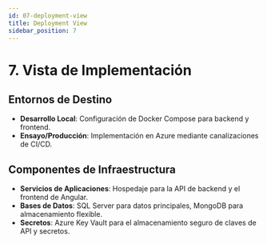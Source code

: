 ```yaml
---
id: 07-deployment-view
title: Deployment View
sidebar_position: 7
---
```


# 7. Vista de Implementación

## Entornos de Destino
- **Desarrollo Local**: Configuración de Docker Compose para backend y frontend.
- **Ensayo/Producción**: Implementación en Azure mediante canalizaciones de CI/CD.

## Componentes de Infraestructura
- **Servicios de Aplicaciones**: Hospedaje para la API de backend y el frontend de Angular.
- **Bases de Datos**: SQL Server para datos principales, MongoDB para almacenamiento flexible.
- **Secretos**: Azure Key Vault para el almacenamiento seguro de claves de API y secretos.